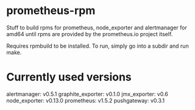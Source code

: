 # prometheus-rpm
Stuff to build rpms for prometheus, node_exporter and alertmanager for amd64 until rpms are provided by the prometheus.io project itself.

Requires rpmbuild to be installed. To run, simply go into a subdir and run make. 

# Currently used versions
alertmanager: v0.5.1
graphite_exporter: v0.1.0
jmx_exporter: v0.6
node_exporter: v0.13.0
prometheus: v1.5.2
pushgateway: v0.3.1

